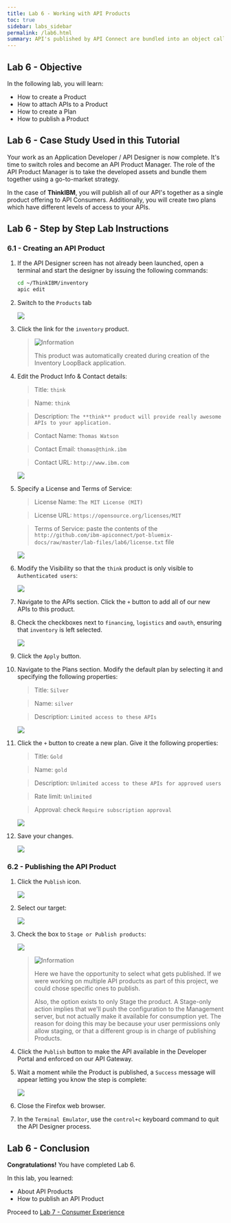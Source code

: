 ```yaml
---
title: Lab 6 - Working with API Products
toc: true
sidebar: labs_sidebar
permalink: /lab6.html
summary: API's published by API Connect are bundled into an object called a **Product**. The Product combines one or more API's with one or more Plans.\nA **Plan** is effectively a contract between the API Provider and API Consumer which specifies the allowed rate of API calls over a given period of time.
---
```


## Lab 6 - Objective

In the following lab, you will learn:

+ How to create a Product
+ How to attach APIs to a Product
+ How to create a Plan
+ How to publish a Product

## Lab 6	- Case Study Used in this Tutorial

Your work as an Application Developer / API Designer is now complete. It's time to switch roles and become an API Product Manager. The role of the API Product Manager is to take the developed assets and bundle them together using a go-to-market strategy.

In the case of **ThinkIBM**, you will publish all of our API's together as a single product offering to API Consumers. Additionally, you will create two plans which have different levels of access to your APIs.

## Lab 6	- Step by Step Lab Instructions

### 6.1 - Creating an API Product

1. If the API Designer screen has not already been launched, open a terminal and start the designer by issuing the following commands:

	```bash
	cd ~/ThinkIBM/inventory
	apic edit
	```

1. Switch to the `Products` tab

	![](https://github.com/ibm-apiconnect/pot-bluemix-docs/raw/master/img/lab6/products.png)

1. Click the link for the `inventory` product.
	
	> ![][info]
	> 
	> This product was automatically created during creation of the Inventory LoopBack application.

1. Edit the Product Info & Contact details:

	> Title: `think`
	
	> Name: `think`
	
	> Description: `The **think** product will provide really awesome APIs to your application.`
	
	> Contact Name: `Thomas Watson`
	
	> Contact Email: `thomas@think.ibm`
	
	> Contact URL: `http://www.ibm.com`  
	
	![](https://github.com/ibm-apiconnect/pot-bluemix-docs/raw/master/img/lab6/think-infocontact.png)

1. Specify a License and Terms of Service:

	> License Name: `The MIT License (MIT)`
		
	> License URL: `https://opensource.org/licenses/MIT`
		
	> Terms of Service: paste the contents of the `http://github.com/ibm-apiconnect/pot-bluemix-docs/raw/master/lab-files/lab6/license.txt` file
	  
	![](https://github.com/ibm-apiconnect/pot-bluemix-docs/raw/master/img/lab6/think-licensetos.png)
	
1. Modify the Visibility so that the `think` product is only visible to `Authenticated users`:
  
	![](https://github.com/ibm-apiconnect/pot-bluemix-docs/raw/master/img/lab6/think-visibility.png)
	
1. Navigate to the APIs section. Click the `+` button to add all of our new APIs to this product.

1. Check the checkboxes next to `financing`, `logistics` and `oauth`, ensuring that `inventory` is left selected.
	 
	![](https://github.com/ibm-apiconnect/pot-bluemix-docs/raw/master/img/lab6/think-apis.png)

1. Click the `Apply` button.

1. Navigate to the Plans section. Modify the default plan by selecting it and specifying the following properties:

	> Title: `Silver`
	
	> Name: `silver`
	
	> Description: `Limited access to these APIs`
	
	![](https://github.com/ibm-apiconnect/pot-bluemix-docs/raw/master/img/lab6/think-silverplan.png)

1. Click the `+` button to create a new plan. Give it the following properties:

	> Title: `Gold`
	
	> Name: `gold`
	
	> Description: `Unlimited access to these APIs for approved users`
	
	> Rate limit: `Unlimited`
	
	> Approval: check `Require subscription approval`  
	
	![](https://github.com/ibm-apiconnect/pot-bluemix-docs/raw/master/img/lab6/think-goldplan.png)

1. Save your changes.

	![](https://github.com/ibm-apiconnect/pot-bluemix-docs/raw/master/img/lab6/save-icon.png)

### 6.2 - Publishing the API Product

1. Click the `Publish` icon.

	![](https://github.com/ibm-apiconnect/pot-bluemix-docs/raw/master/img/lab6/think-publish.png)

1. Select our target:

	![](https://github.com/ibm-apiconnect/pot-bluemix-docs/raw/master/img/lab6/publish-target.png)

1. Check the box to `Stage or Publish products`:

	![](https://github.com/ibm-apiconnect/pot-bluemix-docs/raw/master/img/lab6/publish-product.png)

	> ![][info]
	> 
	> Here we have the opportunity to select what gets published. If we were working on multiple API products as part of this project, we could chose specific ones to publish.
	> 
	> Also, the option exists to only Stage the product. A Stage-only action implies that we'll push the configuration to the Management server, but not actually make it available for consumption yet. The reason for doing this may be because your user permissions only allow staging, or that a different group is in charge of publishing Products.

1. Click the `Publish` button to make the API available in the Developer Portal and enforced on our API Gateway.

1. Wait a moment while the Product is published, a `Success` message will appear letting you know the step is complete:

	![](https://github.com/ibm-apiconnect/pot-bluemix-docs/raw/master/img/lab6/publish-success.png)

1. Close the Firefox web browser.

1. In the `Terminal Emulator`, use the `control+c` keyboard command to quit the API Designer process.

## Lab 6 - Conclusion

**Congratulations!** You have completed Lab 6.

In this lab, you learned:

+ About API Products
+ How to publish an API Product

Proceed to [Lab 7 - Consumer Experience](lab7.html)

[important]: https://github.com/ibm-apiconnect/pot-bluemix-docs/raw/master/img/common/important.png "Important!"
[info]: https://github.com/ibm-apiconnect/pot-bluemix-docs/raw/master/img/common/info.png "Information"
[troubleshooting]: https://github.com/ibm-apiconnect/pot-bluemix-docs/raw/master/img/common/troubleshooting.png "Troubleshooting"